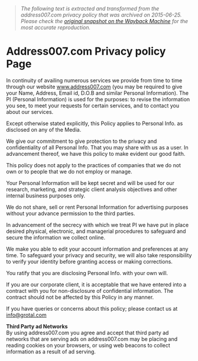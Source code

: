 > *The following text is extracted and transformed from the address007.com privacy policy that was archived on 2015-06-25. Please check the [original snapshot on the Wayback Machine](https://web.archive.org/web/20150625045646id_/http%3A//address007.com/StaticPages/PrivacyPolicy.aspx) for the most accurate reproduction.*

# Address007.com Privacy policy Page

In continuity of availing numerous services we provide from time to time through our website www.address007.com (you may be required to give your Name, Address, Email id, D.O.B and similar Personal Information). The PI (Personal Information) is used for the purposes: to revise the information you see, to meet your requests for certain services, and to contact you about our services.

Except otherwise stated explicitly, this Policy applies to Personal Info. as disclosed on any of the Media.

We give our commitment to give protection to the privacy and confidentiality of all Personal Info. That you may share with us as a user. In advancement thereof, we have this policy to make evident our good faith.

This policy does not apply to the practices of companies that we do not own or to people that we do not employ or manage.

Your Personal Information will be kept secret and will be used for our research, marketing, and strategic client analysis objectives and other internal business purposes only.

We do not share, sell or rent Personal Information for advertising purposes without your advance permission to the third parties.

In advancement of the secrecy with which we treat PI we have put in place desired physical, electronic, and managerial procedures to safeguard and secure the information we collect online.

We make you able to edit your account information and preferences at any time. To safeguard your privacy and security, we will also take responsibility to verify your identity before granting access or making corrections.

You ratify that you are disclosing Personal Info. with your own will.

If you are our corporate client, it is acceptable that we have entered into a contract with you for non-disclosure of confidential information. The contract should not be affected by this Policy in any manner.

If you have queries or concerns about this policy; please contact us at info@grotal.com

**Third Party ad Networks**  
By using address007.com you agree and accept that third party ad networks that are serving ads on address007.com may be placing and reading cookies on your browsers, or using web beacons to collect information as a result of ad serving. 
